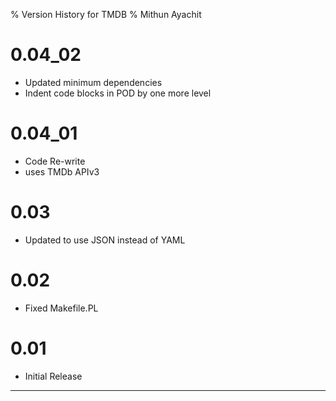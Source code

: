 % Version History for TMDB
% Mithun Ayachit

# 0.04_02

- Updated minimum dependencies
- Indent code blocks in POD by one more level

# 0.04_01

- Code Re-write
- uses TMDb APIv3

# 0.03

- Updated to use JSON instead of YAML

# 0.02

- Fixed Makefile.PL

# 0.01

- Initial Release
	
---------------------